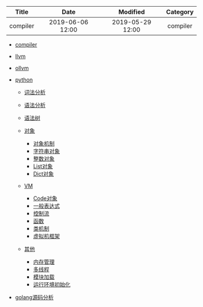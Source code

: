 | Title                | Date             | Modified         | Category          |
|:--------------------:|:----------------:|:----------------:|:-----------------:|
| compiler             | 2019-06-06 12:00 | 2019-05-29 12:00 | compiler          |

- [compiler](./compiler.md)
- [llvm](./llvm.md)
- [ollvm](./ollvm.md)
- [python](python/README.md)
    - [词法分析](./python/词法分析/README.md)
    - [语法分析](./python/语法分析/README.md)
    - [语法树](./python/语法树/README.md)
    - [对象](./python/对象/README.md)
        - [对象机制](./python/对象/对象机制.md)
        - [字符串对象](./python/对象/字符串对象.md)
        - [整数对象](./python/对象/整数对象.md)
        - [List对象](./python/对象/List对象.md)
        - [Dict对象](./python/对象/Dict对象.md)
    
    - [VM](./python/VM/README.md)
        - [Code对象](./python/VM/Code对象.md)
        - [一般表达式](./python/VM/一般表达式.md)
        - [控制流](./python/VM/控制流.md)
        - [函数](./python/VM/函数.md)
        - [类机制](./python/VM/类机制.md)
        - [虚拟机框架](./python/VM/虚拟机框架.md)
    
    - [其他](./python其他/README.md)
        - [内存管理](./python/其他/内存管理.md)
        - [多线程](./python/其他/多线程.md)
        - [模块加载](./python/其他/模块加载.md)
        - [运行环境初始化](./python/其他/运行环境初始化.md)



- [golang源码分析](./golang源码分析.md)
